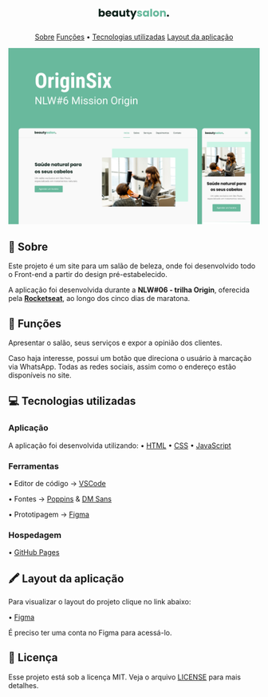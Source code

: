 <h1 align="center">
  <img src=".github/Logo.png" />
</h1>

<p align="center">
 <a href="#--sobre">Sobre</a> 
 <a href="#--funcoes">Funções</a> •
 <a href="#--tecnologias-utilizadas">Tecnologias utilizadas</a> 
  <a href="#--layout">Layout da aplicação</a> 
</p>

![home](.github/preview.png)

## [](https://github.com/gabjohann/NLW06_beautysalon#--sobre):page_facing_up: Sobre

Este projeto é um site para um salão de beleza, onde foi desenvolvido todo o Front-end a partir do design pré-estabelecido.

A aplicação foi desenvolvida durante a **NLW#06 - trilha Origin**, oferecida pela [**Rocketseat**](https://rocketseat.com.br/), ao longo dos cinco dias de maratona.

## [](https://github.com/gabjohann/NLW06_beautysalon#--funcoes):dart: Funções

Apresentar o salão, seus serviços e expor a opinião dos clientes.

Caso haja interesse, possui um botão que direciona o usuário à marcação via WhatsApp. Todas as redes sociais, assim como o endereço estão disponíveis no site.

## [](https://github.com/gabjohann/NLW06_beautysalon#--tecnologias-utilizadas)💻 Tecnologias utilizadas

### Aplicação

A aplicação foi desenvolvida utilizando:
• [HTML](https://developer.mozilla.org/pt-BR/docs/Web/HTML)
• [CSS](https://developer.mozilla.org/pt-BR/docs/Web/CSS)
• [JavaScript](https://developer.mozilla.org/pt-BR/docs/Web/JavaScript)

### Ferramentas

• Editor de código -> [VSCode](https://code.visualstudio.com/)

• Fontes -> [Poppins](https://fonts.google.com/specimen/Poppins) & [DM Sans](https://fonts.google.com/specimen/DM+Sans?query=dm+sans)

• Prototipagem -> [Figma](https://www.figma.com/)

### Hospedagem

• [GitHub Pages](https://pages.github.com/)

## [](https://github.com/gabjohann/NLW06_beautysalon##--layout)🖍 Layout da aplicação

Para visualizar o layout do projeto clique no link abaixo:

• [Figma](https://www.figma.com/file/mzImBn9hP0cmmq6622AxTW/Origin-Six-Copy?node-id=0%3A1)

É preciso ter uma conta no Figma para acessá-lo.

## 📝 Licença

Esse projeto está sob a licença MIT. Veja o arquivo [LICENSE](https://github.com/gabjohann/move.it-NLW-04/blob/main/LICENSE) para mais detalhes.
